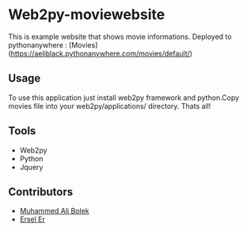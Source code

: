 # Web2py-moviewebsite

This is example website that shows movie informations.
Deployed to pythonanywhere : [Movies] (https://aeliblack.pythonanywhere.com/movies/default/)

## Usage
To use this application just install web2py framework and python.Copy movies file into your web2py/applications/ directory.
Thats all!

## Tools

* Web2py
* Python
* Jquery

## Contributors

* [Muhammed Ali Bolek](https://github.com/alibolek)
* [Ersel Er](https://github.com/erseler)

